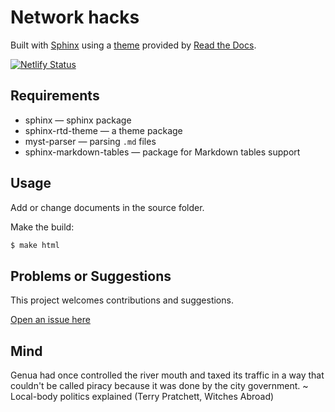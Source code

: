 # Network hacks

Built with [Sphinx](https://www.sphinx-doc.org) using a [theme](https://github.com/readthedocs/sphinx_rtd_theme) provided
by [Read the Docs](https://readthedocs.org/).

[![Netlify Status](https://api.netlify.com/api/v1/badges/33b16dca-bfca-4bbf-96d9-37259fe09e0d/deploy-status)](https://app.netlify.com/sites/dapper-longma-51dbff/deploys)

## Requirements

* sphinx — sphinx package
* sphinx-rtd-theme — a theme package
* myst-parser — parsing `.md` files
* sphinx-markdown-tables — package for Markdown tables support

## Usage

Add or change documents in the source folder.

Make the build:
```bash
$ make html
```

## Problems or Suggestions

This project welcomes contributions and suggestions. 

[Open an issue here](https://github.com/tymyrddin/red-network/issues)

## Mind

Genua had once controlled the river mouth and taxed its traffic in a way that couldn't be called piracy because it was done by the city government. ~ Local-body politics explained (Terry Pratchett, Witches Abroad)
